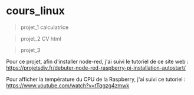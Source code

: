 # cours_linux

> projet_1 calculatrice 

> projet_2 CV html

> projet_3

Pour ce projet, afin d'installer node-red, j'ai suivi le tutoriel de ce site web : https://projetsdiy.fr/debuter-node-red-raspberry-pi-installation-autostart/

Pour afficher la température du CPU de la Raspberry, j'ai suivi ce tutoriel : https://www.youtube.com/watch?v=tTqgzg4zmwk

